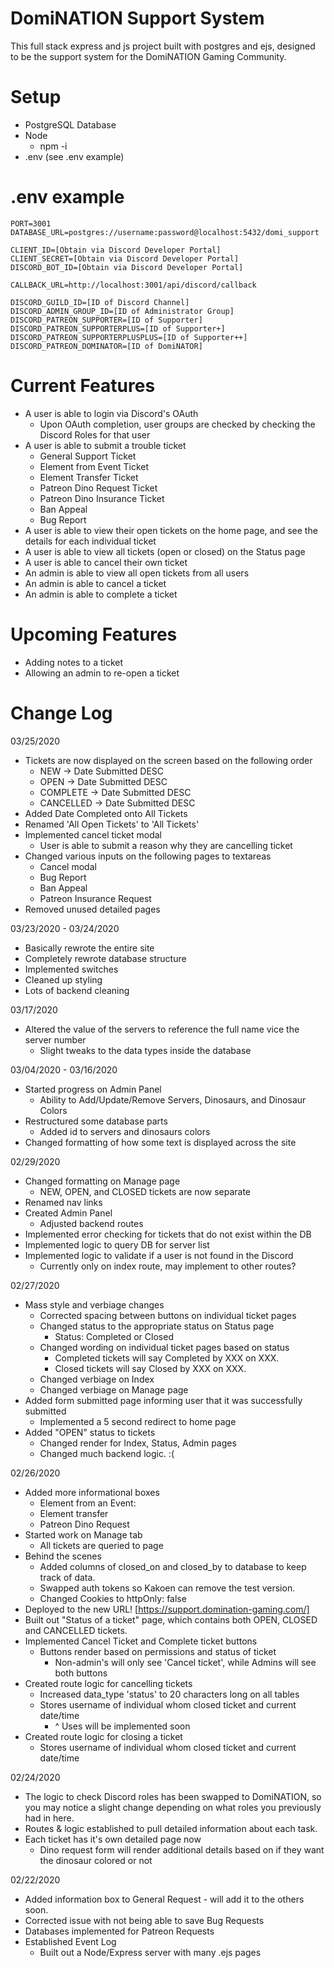 # DomiNATION Support System

This full stack express and js project built with postgres and ejs, designed to be the support system for the DomiNATION Gaming Community.

# Setup
  * PostgreSQL Database
  * Node
    * npm -i
  * .env (see .env example)

# .env example
```
PORT=3001
DATABASE_URL=postgres://username:password@localhost:5432/domi_support

CLIENT_ID=[Obtain via Discord Developer Portal]
CLIENT_SECRET=[Obtain via Discord Developer Portal]
DISCORD_BOT_ID=[Obtain via Discord Developer Portal]

CALLBACK_URL=http://localhost:3001/api/discord/callback

DISCORD_GUILD_ID=[ID of Discord Channel]
DISCORD_ADMIN_GROUP_ID=[ID of Administrator Group]
DISCORD_PATREON_SUPPORTER=[ID of Supporter]
DISCORD_PATREON_SUPPORTERPLUS=[ID of Supporter+]
DISCORD_PATREON_SUPPORTERPLUSPLUS=[ID of Supporter++]
DISCORD_PATREON_DOMINATOR=[ID of DomiNATOR]
```


# Current Features
* A user is able to login via Discord's OAuth
  * Upon OAuth completion, user groups are checked by checking the Discord Roles for that user
* A user is able to submit a trouble ticket
  * General Support Ticket
  * Element from Event Ticket
  * Element Transfer Ticket
  * Patreon Dino Request Ticket
  * Patreon Dino Insurance Ticket
  * Ban Appeal
  * Bug Report
* A user is able to view their open tickets on the home page, and see the details for each individual ticket
* A user is able to view all tickets (open or closed) on the Status page
* A user is able to cancel their own ticket
* An admin is able to view all open tickets from all users
* An admin is able to cancel a ticket
* An admin is able to complete a ticket


# Upcoming Features
* Adding notes to a ticket
* Allowing an admin to re-open a ticket

# Change Log
03/25/2020
- Tickets are now displayed on the screen based on the following order
  - NEW -> Date Submitted DESC
  - OPEN -> Date Submitted DESC
  - COMPLETE -> Date Submitted DESC
  - CANCELLED -> Date Submitted DESC
- Added Date Completed onto All Tickets
- Renamed 'All Open Tickets' to 'All Tickets'
- Implemented cancel ticket modal
  - User is able to submit a reason why they are cancelling ticket
- Changed various inputs on the following pages to textareas
  - Cancel modal
  - Bug Report
  - Ban Appeal
  - Patreon Insurance Request
- Removed unused detailed pages

03/23/2020 - 03/24/2020
- Basically rewrote the entire site
- Completely rewrote database structure
- Implemented switches
- Cleaned up styling
- Lots of backend cleaning

03/17/2020
- Altered the value of the servers to reference the full name vice the server number
  - Slight tweaks to the data types inside the database


03/04/2020 - 03/16/2020
- Started progress on Admin Panel
  - Ability to Add/Update/Remove Servers, Dinosaurs, and Dinosaur Colors
- Restructured some database parts
  - Added id to servers and dinosaurs colors
- Changed formatting of how some text is displayed across the site

02/29/2020
- Changed formatting on Manage page
  - NEW, OPEN, and CLOSED tickets are now separate
- Renamed nav links
- Created Admin Panel
  - Adjusted backend routes
- Implemented error checking for tickets that do not exist within the DB
- Implemented logic to query DB for server list
- Implemented logic to validate if a user is not found in the Discord
  - Currently only on index route, may implement to other routes?

02/27/2020
- Mass style and verbiage changes
  - Corrected spacing between buttons on individual ticket pages
  - Changed status to the appropriate status on Status page
    - Status:  Completed or Closed 
  - Changed wording on individual ticket pages based on status
    - Completed tickets will say Completed by XXX on XXX.
    - Closed tickets will say Closed by XXX on XXX.
  - Changed verbiage on Index
  - Changed verbiage on Manage page
- Added form submitted page informing user that it was successfully submitted
  - Implemented a 5 second redirect to home page
- Added "OPEN" status to tickets
  - Changed render for Index, Status, Admin pages
  - Changed much backend logic.  :(


02/26/2020
- Added more informational boxes
  - Element from an Event:
  - Element transfer
  - Patreon Dino Request
- Started work on Manage tab
  - All tickets are queried to page
- Behind the scenes
  - Added columns of closed_on and closed_by to database to keep track of data.
  - Swapped auth tokens so Kakoen can remove the test version.
  - Changed Cookies to httpOnly: false
- Deployed to the new URL! [https://support.domination-gaming.com/]
- Built out "Status of a ticket" page, which contains both OPEN, CLOSED and CANCELLED tickets.
- Implemented Cancel Ticket and Complete ticket buttons
  - Buttons render based on permissions and status of ticket
    - Non-admin's will only see 'Cancel ticket', while Admins will see both buttons
- Created route logic for cancelling tickets
  - Increased data_type 'status' to 20 characters long on all tables
  - Stores username of individual whom closed ticket and current date/time
    - ^ Uses will be implemented soon
- Created route logic for closing a ticket
  - Stores username of individual whom closed ticket and current date/time

02/24/2020
- The logic to check Discord roles has been swapped to DomiNATION, so you may notice a slight change depending on what roles you previously had in here.
- Routes & logic established to pull detailed information about each task.
- Each ticket has it's own detailed page now
  - Dino request form will render additional details based on if they want the dinosaur colored or not


02/22/2020
- Added information box to General Request - will add it to the others soon.
- Corrected issue with not being able to save Bug Requests
- Databases implemented for Patreon Requests
- Established Event Log
  - Built out a Node/Express server with many .ejs pages